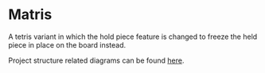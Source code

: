 # Matris

A tetris variant in which the hold piece feature is changed to freeze the held piece in place on the board instead.

Project structure related diagrams can be found [here](https://yonkoma.github.io/matris/).
